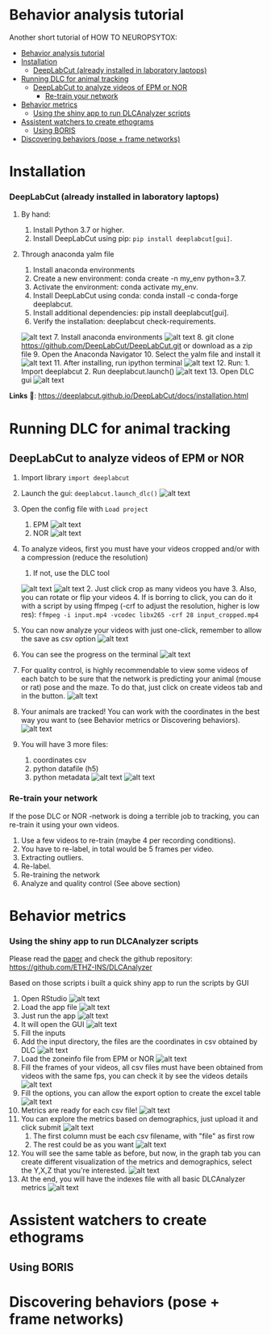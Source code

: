# Behavior analysis tutorial

Another short tutorial of HOW TO NEUROPSYTOX:

- [Behavior analysis tutorial](#behavior-analysis-tutorial)
- [Installation](#installation)
    - [DeepLabCut (already installed in laboratory laptops)](#deeplabcut-already-installed-in-laboratory-laptops)
- [Running DLC for animal tracking](#running-dlc-for-animal-tracking)
  - [DeepLabCut to analyze videos of EPM or NOR](#deeplabcut-to-analyze-videos-of-epm-or-nor)
    - [Re-train your network](#re-train-your-network)
- [Behavior metrics](#behavior-metrics)
    - [Using the shiny app to run DLCAnalyzer scripts](#using-the-shiny-app-to-run-dlcanalyzer-scripts)
- [Assistent watchers to create ethograms](#assistent-watchers-to-create-ethograms)
  - [Using BORIS](#using-boris)
- [Discovering behaviors (pose + frame networks)](#discovering-behaviors-pose--frame-networks)

# Installation 

### DeepLabCut (already installed in laboratory laptops)

1. By hand:
   1. Install Python 3.7 or higher.
   2. Install DeepLabCut using pip: `pip install deeplabcut[gui]`.
2. Through anaconda yalm file
   1. Install anaconda environments
   2. Create a new environment: conda create -n my_env python=3.7.
   3. Activate the environment: conda activate my_env.
   4. Install DeepLabCut using conda: conda install -c conda-forge deeplabcut.
   5. Install additional dependencies: pip install deeplabcut[gui].
   6. Verify the installation: deeplabcut check-requirements.

   ![alt text](image.png)
   7. Install anaconda environments
   ![alt text](image-1.png)
   8. git clone https://github.com/DeepLabCut/DeepLabCut.git or download as a zip file
   9. Open the Anaconda Navigator
   10. Select the yalm file and install it 
   ![alt text](image-2.png)
   11. After installing, run ipython terminal
   ![alt text](image-3.png)
   12. Run:
       1.  Import deeplabcut
       2.  Run deeplabcut.launch()
   ![alt text](image-4.png)
   13. Open DLC gui
   ![alt text](image-5.png)


**Links** 📖:
https://deeplabcut.github.io/DeepLabCut/docs/installation.html

# Running DLC for animal tracking
## DeepLabCut to analyze videos of EPM or NOR

1. Import library `import deeplabcut`
2. Launch the gui: `deeplabcut.launch_dlc()`
   ![alt text](image-6.png)
3. Open the config file with `Load project`
   1. EPM
   ![alt text](image-9.png)
   2. NOR
   ![alt text](image-8.png)

4. To analyze videos, first you must have your videos cropped and/or with a compression (reduce the resolution)
   1. If not, use the DLC tool
   
   ![alt text](image-10.png)
   ![alt text](image-11.png)
   2. Just click crop as many videos you have 
   3. Also, you can rotate or flip your videos
   4. If is borring to click, you can do it with a script by using ffmpeg (-crf to adjust the resolution, higher is low res):
    `ffmpeg -i input.mp4 -vcodec libx265 -crf 28 input_cropped.mp4`
5. You can now analyze your videos with just one-click, remember to allow the save as csv option
   ![alt text](image-12.png)
6. You can see the progress on the terminal
   ![alt text](image-13.png)
7. For quality control, is highly recommendable to view some videos of each batch to be sure that the network is predicting your animal (mouse or rat) pose and the maze. To do that, just click on create videos tab and in the button.
   ![alt text](image-14.png)
8. Your animals are tracked! You can work with the coordinates in the best way you want to (see Behavior metrics or Discovering behaviors).
   ![alt text](image-15.png)
9. You will have 3 more files:
   1.  coordinates csv
   2.  python datafile (h5)
   3.  python metadata
   ![alt text](image-17.png)
   ![alt text](image-16.png)

### Re-train your network
If the pose DLC or NOR -network is doing a terrible job to tracking, you can re-train it using your own videos. 

1. Use a few videos to re-train (maybe 4 per recording conditions).
2. You have to re-label, in total would be 5 frames per video.
3. Extracting outliers.
4. Re-label.
5. Re-training the network
6. Analyze and quality control (See above section)

# Behavior metrics
### Using the shiny app to run DLCAnalyzer scripts
Please read the [paper](https://www.nature.com/articles/s41386-020-0776-y) and check the github repository: https://github.com/ETHZ-INS/DLCAnalyzer

Based on those scripts i built a quick shiny app to run the scripts by GUI

1. Open RStudio
   ![alt text](image-18.png)
2. Load the app file
   ![alt text](image-19.png)
3. Just run the app
   ![alt text](image-20.png)
4. It will open the GUI
   ![alt text](image-22.png)
5. Fill the inputs
6. Add the input directory, the files are the coordinates in csv obtained by DLC
   ![alt text](image-23.png)
7. Load the zoneinfo file from EPM or NOR
   ![alt text](image-24.png)
8. Fill the frames of your videos, all csv files must have been obtained from videos with the same fps, you can check it by see the videos details
   ![alt text](image-26.png)
9. Fill the options, you can allow the export option to create the excel table
   ![alt text](image-27.png)
10. Metrics are ready for each csv file!
   ![alt text](image-28.png)
11. You can explore the metrics based on demographics, just upload it and click submit
   ![alt text](image-29.png)
    1.  The first column must be each csv filename, with "file" as first row
    2.  The rest could be as you want
        ![alt text](image-31.png)
12. You will see the same table as before, but now, in the graph tab you can create different visualization of the metrics and demographics, select the Y,X,Z that you're interested.
   ![alt text](image-30.png)
13. At the end, you will have the indexes file with all basic DLCAnalyzer metrics
   ![alt text](image-32.png)

# Assistent watchers to create ethograms
## Using BORIS

# Discovering behaviors (pose + frame networks)





